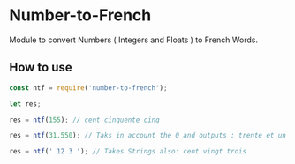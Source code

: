 # Number-to-French

Module to convert Numbers ( Integers and Floats ) to French Words.

## How to use



``` Javascript
const ntf = require('number-to-french');

let res;

res = ntf(155); // cent cinquente cinq

res = ntf(31.550); // Taks in account the 0 and outputs : trente et un virgule cinquente cinq

res = ntf(' 12 3 '); // Takes Strings also: cent vingt trois
```
